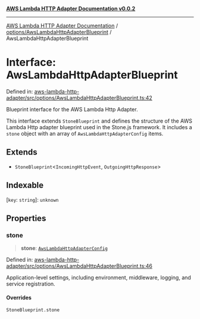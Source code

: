 [**AWS Lambda HTTP Adapter Documentation v0.0.2**](../../../README.md)

***

[AWS Lambda HTTP Adapter Documentation](../../../modules.md) / [options/AwsLambdaHttpAdapterBlueprint](../README.md) / AwsLambdaHttpAdapterBlueprint

# Interface: AwsLambdaHttpAdapterBlueprint

Defined in: [aws-lambda-http-adapter/src/options/AwsLambdaHttpAdapterBlueprint.ts:42](https://github.com/stonemjs/aws-lambda-http-adapter/blob/2fb8e4d048853c60484edbc94c3249aefb421def/src/options/AwsLambdaHttpAdapterBlueprint.ts#L42)

Blueprint interface for the AWS Lambda Http Adapter.

This interface extends `StoneBlueprint` and defines the structure of the
AWS Lambda Http adapter blueprint used in the Stone.js framework. It includes
a `stone` object with an array of `AwsLambdaHttpAdapterConfig` items.

## Extends

- `StoneBlueprint`\<`IncomingHttpEvent`, `OutgoingHttpResponse`\>

## Indexable

\[`key`: `string`\]: `unknown`

## Properties

### stone

> **stone**: [`AwsLambdaHttpAdapterConfig`](AwsLambdaHttpAdapterConfig.md)

Defined in: [aws-lambda-http-adapter/src/options/AwsLambdaHttpAdapterBlueprint.ts:46](https://github.com/stonemjs/aws-lambda-http-adapter/blob/2fb8e4d048853c60484edbc94c3249aefb421def/src/options/AwsLambdaHttpAdapterBlueprint.ts#L46)

Application-level settings, including environment, middleware, logging, and service registration.

#### Overrides

`StoneBlueprint.stone`
